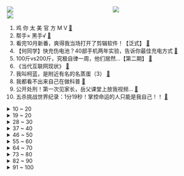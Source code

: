 <div >
	<a style="float:left;width:55%;" href = "https://github.com/anuraghazra/github-readme-stats">
	 <img src = "https://github-readme-stats.vercel.app/api?username=iuuuuuaena&theme=buefy&show_icons=true"/>
	</a>
	<a  style="float:right;width:45%" href = "https://github.com/anuraghazra/github-readme-stats">
	 <img  src="https://github-readme-stats.vercel.app/api/top-langs/?username=anuraghazra&layout=compact"/>
	</a>
	</div>

[![](https://img.shields.io/badge/jxd-@jxdgogogo.xyz-yellowgreen.svg)](https://www.jxdgogogo.xyz)<br>
1. 鸡 你 太 美 官 方 M V [:link:](//www.bilibili.com/video/BV178411Y7QB) <br>
2. 帮手× 黑手√ [:link:](//www.bilibili.com/video/BV1ZG411w7Wj) <br>
3. 看完10月新番，爽得我当场打开了剪辑软件！【泛式】 [:link:](//www.bilibili.com/video/BV1SD4y1b7oq) <br>
4. 【何同学】快充伤电池？40部手机两年实验，告诉你最佳充电方式 [:link:](//www.bilibili.com/video/BV1X8411e7EJ) <br>
5. 100斤vs200斤，究极自律一周，他们居然…【第二期】 [:link:](//www.bilibili.com/video/BV1jG411A7Vk) <br>
6. 《当代互联网现状》 [:link:](//www.bilibili.com/video/BV13e411G7a1) <br>
7. 我叫柯蓝，是附近有名的名蒸蛋（3） [:link:](//www.bilibili.com/video/BV1HP411P7uP) <br>
8. 我都看不出来自己在做科普 [:link:](//www.bilibili.com/video/BV1se411G7LP) <br>
9. 公开处刑！第一次见家长，岳父课堂上放我视频... [:link:](//www.bilibili.com/video/BV1KK411S7iD) <br>
10. 五杀挑战世界纪录：1分19秒！掌控命运的人只能是我自己！！ [:link:](//www.bilibili.com/video/BV1s14y1L74r) <br>
<details>
<summary>10 ~ 20</summary>

11. 【全网最细，不细抽我】我算出了阿尼亚的家有多大？b站第一人 [:link:](//www.bilibili.com/video/BV14e4y127gP) <br>
12. 你这个人太…… [:link:](//www.bilibili.com/video/BV1ft4y1T7JW) <br>
13. 恐怖片气氛到位了，演员是谁并不重要了… [:link:](//www.bilibili.com/video/BV1i84y1i7cx) <br>
14. 【才浅手工】我把巨大的打火石做成了唐刀！实现电影动漫里的炫酷特效 [:link:](//www.bilibili.com/video/BV1RK411U7PQ) <br>
15. 店里敢卖500一只的鸡，自己在家做，能省多少钱？ [:link:](//www.bilibili.com/video/BV1WG4y1h7Tt) <br>
16. 《瑶O瑶O的奇妙冒险》 [:link:](//www.bilibili.com/video/BV1BK411U7Dr) <br>
17. 这是人类能完成的操作？？4 [:link:](//www.bilibili.com/video/BV1b8411Y7gW) <br>
18. 化妆真开心…… [:link:](//www.bilibili.com/video/BV1kD4y1b76e) <br>
19. 论一个Bbox全国冠军用嘴巴模仿歌曲有多像 [:link:](//www.bilibili.com/video/BV1te4y147QZ) <br>
</details>
<details>
<summary>19 ~ 20</summary>

20. 2008,为什么让我们如此难忘? [:link:](//www.bilibili.com/video/BV1Gg411h7rj) <br>
21. 🐓鸡你太美，但是团体版🐓【J-wings】 [:link:](//www.bilibili.com/video/BV11e4y1e7CY) <br>
22. 电子监听、全国断网，棱镜门背后，中国如何从末路狂奔到世界之巅 [:link:](//www.bilibili.com/video/BV1i14y157YV) <br>
23. 价格虚高、制作违规、虚假宣传…Omakase高大上背后的乱象 [:link:](//www.bilibili.com/video/BV1Lm4y1c7Z7) <br>
24. “凝光大人，你看他的眼神…可说不上清白” [:link:](//www.bilibili.com/video/BV1Vv4y1D7me) <br>
25. 老婆：你现在都玩这么变态的吗！？ [:link:](//www.bilibili.com/video/BV1ce411G7XR) <br>
26. 《我肯定在几百年前就不爱学习》 [:link:](//www.bilibili.com/video/BV1914y157ML) <br>
27. 有妖气即将关停，是时候说再见了。 - 谨以此纪念，一个时代的落幕。 [:link:](//www.bilibili.com/video/BV1Km4y1c7bW) <br>
28. 无所谓，亚托克斯会出手 [:link:](//www.bilibili.com/video/BV1ne411G7XP) <br>
</details>
<details>
<summary>28 ~ 30</summary>

29. 这就是传说中的黑色黄金吗？ [:link:](//www.bilibili.com/video/BV1nV4y1G7k7) <br>
30. 《原神》纳西妲角色PV——「生日快乐」 [:link:](//www.bilibili.com/video/BV1AG4y1h7Ap) <br>
31. 【水果猎人】原神热门水果鉴定 [:link:](//www.bilibili.com/video/BV1Zm4y1w7PG) <br>
32. 中华面点博大精深，比醒狮酥还难、让老外目瞪口呆的传统手艺是什么样？ [:link:](//www.bilibili.com/video/BV1me4y1475b) <br>
33. 内讧？卢俊义大骂宋江「黑矮无能」！《水浒传》P44 [:link:](//www.bilibili.com/video/BV1tW4y1j7u5) <br>
34. 【求求】对食文学：太监是没根的东西，受不住「情」 [:link:](//www.bilibili.com/video/BV1HR4y1Q7u6) <br>
35. 《明日方舟》2022「音律联觉-灯下定影」幕后制作记录 [:link:](//www.bilibili.com/video/BV1h14y1L7UV) <br>
36. 国崩大人用过的吸管 [:link:](//www.bilibili.com/video/BV1t8411Y75k) <br>
37. 前排围观！东风快递员T台秀来了 [:link:](//www.bilibili.com/video/BV1yt4y1T7Xc) <br>
</details>
<details>
<summary>37 ~ 40</summary>

38. 4层羊围脖5斤肉！360°环绕式吃羊你见过吗？【怎么这么值ep54-额尔敦】 [:link:](//www.bilibili.com/video/BV1ed4y1k7jE) <br>
39. 【时代少年团】《共生长——Common growth 》2023台历拍摄花絮 [:link:](//www.bilibili.com/video/BV1rm4y1F7dM) <br>
40. 听歌吗？奶茶分你一半💜 [:link:](//www.bilibili.com/video/BV1JG4y1b7Ni) <br>
41. NASA、纳粹、麻省理工，火箭为何从东方升起？【钱学森上】【正经比比】 [:link:](//www.bilibili.com/video/BV1u14y1L7wg) <br>
42. 学姐也会恋爱告急？！！ [:link:](//www.bilibili.com/video/BV1kd4y1k7g3) <br>
43. 饺子皮能否实现拇指生煎自由？今天你就有答案，结尾顺便开个箱看看大家的奖牌 [:link:](//www.bilibili.com/video/BV1oe411G7nQ) <br>
44. 可能有点突然！我们去美国了... [:link:](//www.bilibili.com/video/BV1nP411P7Xy) <br>
45. 忘了山水一层，已是三生有幸，哈哈..... [:link:](//www.bilibili.com/video/BV1gV4y1V7Ws) <br>
46. 广东人的家庭关系有多复杂？ [:link:](//www.bilibili.com/video/BV1fR4y1Q7DR) <br>
</details>
<details>
<summary>46 ~ 50</summary>

47. 兄弟们，今天砍谁？ [:link:](//www.bilibili.com/video/BV1L84y1i7oz) <br>
48. 《 创 新 蟹 黄 汤 包 》 [:link:](//www.bilibili.com/video/BV1Ye4y127rb) <br>
49. 有些人，生来就是享受生活的 [:link:](//www.bilibili.com/video/BV1Re4y127YY) <br>
50. 央美学长帮你挑衣服，不要拉倒（doge [:link:](//www.bilibili.com/video/BV1Ue4y1e7SF) <br>
51. 【传染病系列04】狂犬病，吞噬神经的不治之症 [:link:](//www.bilibili.com/video/BV1yP411P7DM) <br>
52. 【盾山-梦圆繁星】形象首曝！王者荣耀携手新华社快看，一起为梦天舱喝彩！ [:link:](//www.bilibili.com/video/BV18P411A73i) <br>
53. 《二 次 元 牛 逼 导 航》 [:link:](//www.bilibili.com/video/BV1Eg41167yQ) <br>
54. 《生人勿近》很凶很炸很中二！早睡的慎点 [:link:](//www.bilibili.com/video/BV1CK411U7BA) <br>
55. 《二胡锯木头》 [:link:](//www.bilibili.com/video/BV1Vv4y1D75T) <br>
</details>
<details>
<summary>55 ~ 60</summary>

56. 不敢说的人，把这个视频外放 [:link:](//www.bilibili.com/video/BV19e4y127Yz) <br>
57. 一咬就爆浆的鸡胸肉 [:link:](//www.bilibili.com/video/BV1vG411A7wQ) <br>
58. 画一幅画纪念童年时期最爱的电影和角色 [:link:](//www.bilibili.com/video/BV1BD4y1b7os) <br>
59. 打开这个视频让你爽一天 [:link:](//www.bilibili.com/video/BV1f14y157yG) <br>
60. 警察：你接着说，我在听 [:link:](//www.bilibili.com/video/BV14K411U7fJ) <br>
61. 一个男性干吃了35000毫克的咖啡因，这是他的器官发生的变化 [:link:](//www.bilibili.com/video/BV1BV4y1g7K9) <br>
62. 要和喜欢的人要一起贴贴 [:link:](//www.bilibili.com/video/BV1qP411P7cF) <br>
63. 【散人】绝活新概念 恐怖乙女？和男鬼谈恋爱《文字化化》demo试玩 [:link:](//www.bilibili.com/video/BV1j84y1i7Zy) <br>
64. 帽子尺寸买错了，我戴有点小，我们家猫戴刚刚好 [:link:](//www.bilibili.com/video/BV1bD4y1b7RE) <br>
</details>
<details>
<summary>64 ~ 70</summary>

65. 《吐 槽 小 会》 [:link:](//www.bilibili.com/video/BV1iP411P7Fh) <br>
66. "地铁跑酷,但是..." [:link:](//www.bilibili.com/video/BV12W4y1E7jy) <br>
67. 再画两年，准备退休 [:link:](//www.bilibili.com/video/BV1714y1L7TJ) <br>
68. 贝拉&乃琳《海底》翻唱MV | 世界这么大 我们还会相遇 [:link:](//www.bilibili.com/video/BV1aD4y1b72w) <br>
69. 无所谓，我会出手！ [:link:](//www.bilibili.com/video/BV178411Y7hF) <br>
70. 全国漂流半年的相机会拍出怎样的照片？(上) [:link:](//www.bilibili.com/video/BV1EK411U7uU) <br>
71. 我说一句男人至死是少年，应该不过分吧..... [:link:](//www.bilibili.com/video/BV1Cd4y1k7Eg) <br>
72. 拍个跳绳还不简单 [:link:](//www.bilibili.com/video/BV1dK411U7j9) <br>
73. 王老菊教你断剑奇侠（第二季03）- 剑冢舞王！ [:link:](//www.bilibili.com/video/BV12g411z78Z) <br>
</details>
<details>
<summary>73 ~ 80</summary>

74. 【史上最痛!】拯救我持续5年的"腰肌劳损"!（含自救方案） [:link:](//www.bilibili.com/video/BV1wd4y117xL) <br>
75. 《原神3.2战前宣言》 [:link:](//www.bilibili.com/video/BV1zP411P7L9) <br>
76. 我的车被砸了，我是这样处理的。 [:link:](//www.bilibili.com/video/BV1PG411A7ko) <br>
77. 【STN快报6.5季11】神谷英树提出一小时一千块，被一女性拒绝 [:link:](//www.bilibili.com/video/BV1TG411A7vq) <br>
78. 爱 情 最 强 王 者 [:link:](//www.bilibili.com/video/BV1XG4y1h7ps) <br>
79. 《原神》自制角色演示-「纳西妲：白草净华」 [:link:](//www.bilibili.com/video/BV12t4y1T7WJ) <br>
80. 你有过这样尴尬的经历吗 [:link:](//www.bilibili.com/video/BV1QW4y1E71j) <br>
81. 谁还不会个蝴蝶步啦 [:link:](//www.bilibili.com/video/BV1Re4y147qx) <br>
82. 台州.马路桥 厨子探店¥249 [:link:](//www.bilibili.com/video/BV1am4y1F7XL) <br>
</details>
<details>
<summary>82 ~ 90</summary>

83. “而我已经分不清，你是友情，还是错过的爱情…” [:link:](//www.bilibili.com/video/BV1UV4y1g78i) <br>
84. 原 切 猪 肉 & 整 切 花 卷 [:link:](//www.bilibili.com/video/BV1jD4y1b7TF) <br>
85. 这新来的厨师也太会烧了吧！！！（流口水） [:link:](//www.bilibili.com/video/BV1Zd4y1k7vw) <br>
86. lovepotion [:link:](//www.bilibili.com/video/BV1A8411Y7Tr) <br>
87. 最怕陌生人不经意的关心。00后主播直播时忍不住爆哭，网友：成年人的崩溃就在一瞬间。 [:link:](//www.bilibili.com/video/BV1G8411Y7nw) <br>
88. 这是哪里的牌子？ [:link:](//www.bilibili.com/video/BV1re4y1e7R1) <br>
89. 从实习生到公司总监，这条晋升之路荆棘坎坷。 [:link:](//www.bilibili.com/video/BV1rW4y1j7X2) <br>
90. 新概念探店，人均1888元的素食餐厅？？？【第三期】 [:link:](//www.bilibili.com/video/BV1eY411f7Hu) <br>
91. 烤甘蔗 将就吃 [:link:](//www.bilibili.com/video/BV14G4y1h7e5) <br>
</details>
<details>
<summary>91 ~ 100</summary>

92. 【医学博士】30天不洗脸，会发生什么？I 90%的人都不知道的洗脸误区！ [:link:](//www.bilibili.com/video/BV1QG4y1h74s) <br>
93. FIRST FRAME单元宣言短片《我的朋友》 [:link:](//www.bilibili.com/video/BV1UK411U7B3) <br>
94. 鲁豫，这次洗白了吗？【飘飘】 [:link:](//www.bilibili.com/video/BV1rV4y1g7LE) <br>
95. 吕布：你别让我劈到你！ [:link:](//www.bilibili.com/video/BV1ae411G71q) <br>
96. 【昏黑造船厂400杀】摆完挂机 简单好抄 [:link:](//www.bilibili.com/video/BV1zP4y1m7AC) <br>
97. 雨林缸里的神奇植物 [:link:](//www.bilibili.com/video/BV1Xe411G7bd) <br>
98. 【S12全球总决赛】淘汰赛 10月30日 JDG vs T1 [:link:](//www.bilibili.com/video/BV1Cm4y1F7Y7) <br>
99. 生命的延续，灵魂的救赎... [:link:](//www.bilibili.com/video/BV1Be4y147rL) <br>
100. 当王者UP主不务正业玩原神 [:link:](//www.bilibili.com/video/BV1Yd4y1k7bW) <br>
</details>
